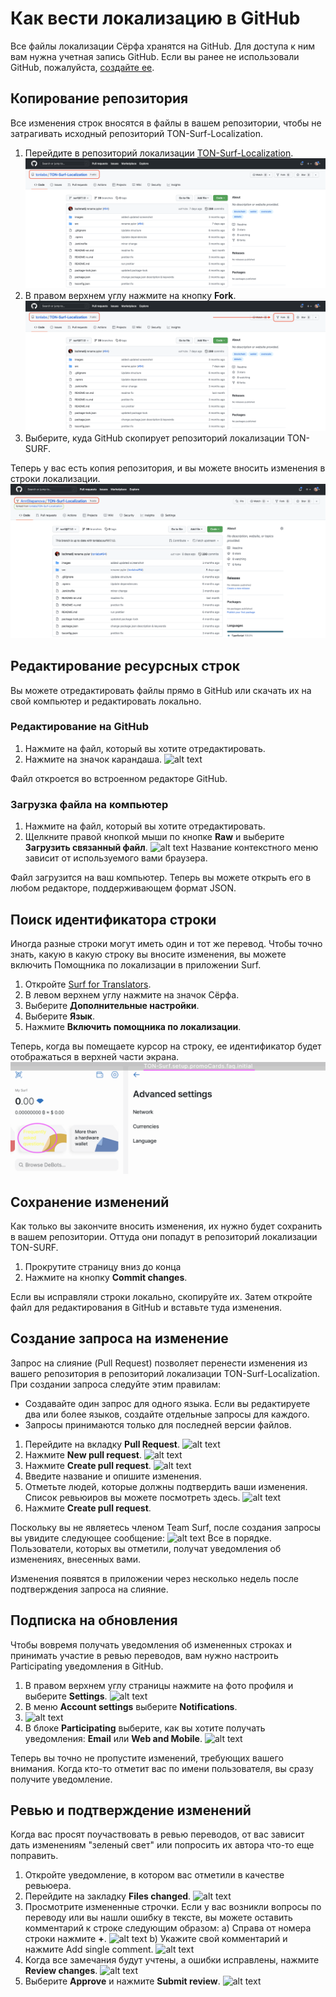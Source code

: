 # Как вести локализацию в GitHub

Все файлы локализации Сёрфа хранятся на GitHub. Для доступа к ним вам нужна учетная запись GitHub. Если вы ранее не использовали GitHub, пожалуйста, [создайте ее](https://github.com/signup?ref_cta=Sign+up&ref_loc=header+logged+out&ref_page=%2F&source=header-home).

## Копирование репозитория

Все изменения строк вносятся в файлы в вашем репозитории, чтобы не затрагивать исходный репозиторий TON-Surf-Localization.

1. Перейдите в репозиторий локализации [TON-Surf-Localization](https://github.com/tonlabs/TON-Surf-Localization).
   ![alt text](images/screenshot-00.png)
2. В правом верхнем углу нажмите на кнопку **Fork**.
   ![alt text](images/screenshot-01.png)
3. Выберите, куда GitHub скопирует репозиторий локализации TON-SURF.

Теперь у вас есть копия репозитория, и вы можете вносить изменения в строки локализации.
![alt text](images/screenshot-02.png)

## Редактирование ресурсных строк

Вы можете отредактировать файлы прямо в GitHub или скачать их на свой компьютер и редактировать локально.

### Редактирование на GitHub

1. Нажмите на файл, который вы хотите отредактировать.
2. Нажмите на значок карандаша.
   ![alt text](images/screenshot-03.png)

Файл откроется во встроенном редакторе GitHub.

### Загрузка файла на компьютер

1. Нажмите на файл, который вы хотите отредактировать.
2. Щелкните правой кнопкой мыши по кнопке **Raw** и выберите **Загрузить связанный файл**.
   ![alt text](images/screenshot-04.png)
   Название контекстного меню зависит от используемого вами браузера.

Файл загрузится на ваш компьютер. Теперь вы можете открыть его в любом редакторе, поддерживающем формат JSON.

## Поиск идентификатора строки

Иногда разные строки могут иметь один и тот же перевод. Чтобы точно знать, какую в какую строку вы вносите изменения, вы можете включить Помощника по локализации в приложении Surf.

1. Откройте [Surf for Translators](https://ton-surf-translate.firebaseapp.com/).
2. В левом верхнем углу нажмите на значок Сёрфа.
3. Выберите **Дополнительные настройки**.
4. Выберите **Язык**.
5. Нажмите **Включить помощника по локализации**.

Теперь, когда вы помещаете курсор на строку, ее идентификатор будет отображаться в верхней части экрана.
![alt text](images/screenshot-05.png)

## Сохранение изменений

Как только вы закончите вносить изменения, их нужно будет сохранить в вашем репозитории. Оттуда они попадут в репозиторий локализации TON-SURF.

1. Прокрутите страницу вниз до конца
2. Нажмите на кнопку **Commit changes**.

Если вы исправляли строки локально, скопируйте их. Затем откройте файл для редактирования в GitHub и вставьте туда изменения.

## Создание запроса на изменение

Запрос на слияние (Pull Request) позволяет перенести изменения из вашего репозитория в репозиторий локализации TON-Surf-Localization. При создании запроса следуйте этим правилам:

-   Создавайте один запрос для одного языка. Если вы редактируете два или более языков, создайте отдельные запросы для каждого.
-   Запросы принимаются только для последней версии файлов.

1. Перейдите на вкладку **Pull Request**.
   ![alt text](images/screenshot-06.png)
2. Нажмите **New pull request**.
   ![alt text](images/screenshot-07.png)
3. Нажмите **Create pull request**.
   ![alt text](images/screenshot-08.png)
4. Введите название и опишите изменения.
5. Отметьте людей, которые должны подтвердить ваши изменения. Список ревьюиров вы можете посмотреть здесь.
   ![alt text](images/screenshot-09.png)
6. Нажмите **Create pull request**.

Поскольку вы не являетесь членом Team Surf, после создания запросы вы увидите следующее сообщение:
![alt text](images/screenshot-10.png)
Все в порядке. Пользователи, которых вы отметили, получат уведомления об изменениях, внесенных вами.

Изменения появятся в приложении через несколько недель после подтверждения запроса на слияние.

## Подписка на обновления

Чтобы вовремя получать уведомления об измененных строках и принимать участие в ревью переводов, вам нужно настроить Participating уведомления в GitHub.

1. В правом верхнем углу страницы нажмите на фото профиля и выберите **Settings**.
   ![alt text](images/screenshot-11.png)
2. В меню **Account settings** выберите **Notifications**.
3. ![alt text](images/screenshot-12.png)
4. В блоке **Participating** выберите, как вы хотите получать уведомления: **Email** или **Web and Mobile**.
   ![alt text](images/screenshot-13.png)

Теперь вы точно не пропустите изменений, требующих вашего внимания. Когда кто-то отметит вас по имени пользователя, вы сразу получите уведомление.

## Ревью и подтверждение изменений

Когда вас просят поучаствовать в ревью переводов, от вас зависит дать изменениям "зеленый свет" или попросить их автора что-то еще поправить.

1. Откройте уведомление, в котором вас отметили в качестве ревьюера.
2. Перейдите на закладку **Files changed**.
   ![alt text](images/screenshot-14.png)
3. Просмотрите измененные строчки. Если у вас возникли вопросы по переводу или вы нашли ошибку в тексте, вы можете оставить комментарий к строке следующим образом:
   a) Справа от номера строки нажмите **+**.
   ![alt text](images/screenshot-15.png)
   b) Укажите свой комментарий и нажмите Add single comment.
   ![alt text](images/screenshot-18.png)
4. Когда все замечания будут учтены, а ошибки исправлены, нажмите **Review changes**.
   ![alt text](images/screenshot-16.png)
5. Выберите **Approve** и нажмите **Submit review**.
   ![alt text](images/screenshot-17.png)
